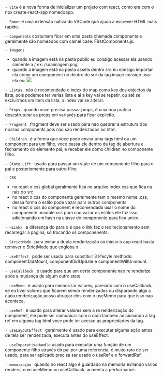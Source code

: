 ```- Vite```
é a nova forma de inicializar um projeto com react, como era com o npx create-react-app nomedoapp.

```- Emmet```
é uma extensão nativa do VSCode que ajuda a escrever HTML mais rapido.

```- Components```
costumam ficar em uma pasta chamada components e geralmente são nomeados com camel case: FirstComponents.js.

```- Imagens ```
- quando a imagem está na pasta public eu consigo acessar ela usando somente a / ex: /suaimagem.png
- quando a imagem está na pasta assets dentro src eu consigo importar ela como um compoment no dentro
do src da tag image consigo usar ela ex: <img src={Imagem}/>.

```- Listas ```
não é recomendado o index do map como key dos objectos da lista, pois podemos ter varias lista e aí a key
vai se repetir, ou até se excluirmos um item da lista, o index vai se alterar.

```- Props ```
quando voce precisa passar props, é uma boa pratica desestruturar as props em variavés para ficar explicito.

```- Fragment ```
fragment deve ser usado para nao quebrar a estrutura dos nossos components pois nao são renderizados no html.

```- Children ```
é a forma que voce pode enviar uma tags html ou um component para um filho, voce passa ele dentro da tag de
abertura e fechamento do elemento pai, e receber ele como children no componente filho.

```- State Lift ```
usado para passar um state de um componente filho para o pai e posteriomente para outro filho.

```- CSS ```
- no react o css global geralmente fica no arquivo index.css que fica na raiz do src
- no react o css do componente geralmente tem o mesmo nome .css, dessa forma o estilo pode vazar para outros components
- no react o css do component é recomendado usar o nome do componente .module.css para nao vazar os estilos ele faz isso
adicionando um hash na classe do componente para fica unico.

```- <Link> ```
a diferença do <Link/> para o <a></a> é que o link faz o redirecionamento sem recarregar a pagina, só trocando os componenents.

```- StrictMode ```
para evitar a dupla renderização ao iniciar o app react basta remover o StrictMode que engloba o <App/>.

```- useEffect ```
pode ser usado para substituir 3 lifecyle methods: componentDidMount, componentDidUpdate e componentWillUnmount.

```- useCallback ```
é usado para que um certo componente nao re renderize após a mudança de algum outro state.

```- useMemo ```
é usado para memorizar valores, parecido com o useCallback, se eu tiver valores que ficarem sendo renderizados ou disparando
algo a cada renderização posso abraçar eles com o useMemo para que isso nao aconteca.

```- useRef ```
é usado para alterar valores sem a re renderização do component, ele pode ser comunicar com o dom tambem adicionando
a tag ref em alguma tag html voce pode ter acesso as propriedades da tag.

```- useLayoutEffect ```
geralmente é usado para executar alguma ação antes de tela ser renderizada, executa antes do useEffect.

```- useImperativeHandle```
usado para executar uma função de um componente filho através do pai por uma referencia, é muito raro de ser usado, para
ser aplicado precisa ser usado o useRef e o forwardRef.

```- memoização ```
quando no react algo é guardado na memoria evitando varios renders, com useMemo ou useCallback, aumenta a performance.


